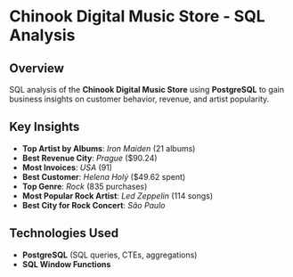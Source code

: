 # Chinook Digital Music Store - SQL Analysis  

## Overview  
SQL analysis of the **Chinook Digital Music Store** using **PostgreSQL** to gain business insights on customer behavior, revenue, and artist popularity.  

## Key Insights  
- **Top Artist by Albums**: *Iron Maiden* (21 albums)  
- **Best Revenue City**: *Prague* ($90.24)  
- **Most Invoices**: *USA* (91)  
- **Best Customer**: *Helena Holý* ($49.62 spent)  
- **Top Genre**: *Rock* (835 purchases)  
- **Most Popular Rock Artist**: *Led Zeppelin* (114 songs)  
- **Best City for Rock Concert**: *São Paulo*  

## Technologies Used  
- **PostgreSQL** (SQL queries, CTEs, aggregations)  
- **SQL Window Functions**  
